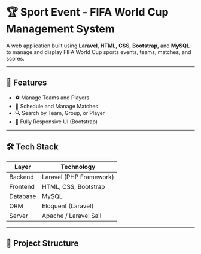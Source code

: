 # 🏆 Sport Event - FIFA World Cup Management System

A web application built using **Laravel**, **HTML**, **CSS**, **Bootstrap**, and **MySQL** to manage and display FIFA World Cup sports events, teams, matches, and scores.

---

## 🚀 Features

- ⚽ Manage Teams and Players  
- 📅 Schedule and Manage Matches      
- 🔍 Search by Team, Group, or Player    
- 📱 Fully Responsive UI (Bootstrap)

---

## 🛠️ Tech Stack

| Layer       | Technology             |
|-------------|------------------------|
| Backend     | Laravel (PHP Framework)|
| Frontend    | HTML, CSS, Bootstrap   |
| Database    | MySQL                  |
| ORM         | Eloquent (Laravel)     |
| Server      | Apache / Laravel Sail  |

---

## 📂 Project Structure

